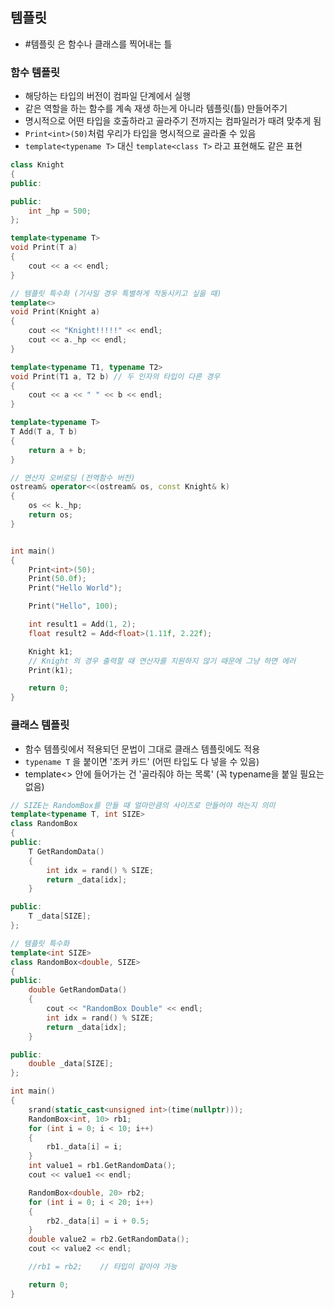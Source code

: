 ## 템플릿
- #템플릿 은 함수나 클래스를 찍어내는 틀

### 함수 템플릿
- 해당하는 타입의 버전이 컴파일 단계에서 실행
- 같은 역할을 하는 함수를 계속 재생 하는게 아니라 템플릿(틀) 만들어주기
- 명시적으로 어떤 타입을 호출하라고 골라주기 전까지는 컴파일러가 때려 맞추게 됨
- `Print<int>(50)`처럼 우리가 타입을 명시적으로 골라줄 수 있음
- `template<typename T>` 대신 `template<class T>` 라고 표현해도 같은 표현
```cpp
class Knight
{
public:

public:
    int _hp = 500;
};

template<typename T>
void Print(T a)
{
    cout << a << endl;
}

// 템플릿 특수화 (기사일 경우 특별하게 작동시키고 싶을 때)
template<>
void Print(Knight a)
{
    cout << "Knight!!!!!" << endl;
    cout << a._hp << endl;
}

template<typename T1, typename T2>  
void Print(T1 a, T2 b) // 두 인자의 타입이 다른 경우
{
    cout << a << " " << b << endl;
}

template<typename T>
T Add(T a, T b)
{
    return a + b;
}

// 연산자 오버로딩 (전역함수 버전)
ostream& operator<<(ostream& os, const Knight& k)
{
    os << k._hp;
    return os;
}


int main()
{
    Print<int>(50);
    Print(50.0f);
    Print("Hello World");

    Print("Hello", 100);

    int result1 = Add(1, 2);
    float result2 = Add<float>(1.11f, 2.22f);

    Knight k1;
    // Knight 의 경우 출력할 때 연산자를 지원하지 않기 때문에 그냥 하면 에러
    Print(k1);  

    return 0;
}
```



### 클래스 템플릿
- 함수 템플릿에서 적용되던 문법이 그대로 클래스 템플릿에도 적용
- `typename T` 을 붙이면 '조커 카드' (어떤 타입도 다 넣을 수 있음)
- template<> 안에 들어가는 건 '골라줘야 하는 목록' (꼭 typename을 붙일 필요는 없음)
```cpp
// SIZE는 RandomBox를 만들 때 얼마만큼의 사이즈로 만들어야 하는지 의미
template<typename T, int SIZE>
class RandomBox
{
public:
    T GetRandomData()
    {
        int idx = rand() % SIZE;
        return _data[idx];
    }

public:
    T _data[SIZE];
};

// 템플릿 특수화
template<int SIZE>
class RandomBox<double, SIZE>
{
public:
    double GetRandomData()
    {
        cout << "RandomBox Double" << endl;
        int idx = rand() % SIZE;
        return _data[idx];
    }

public:
    double _data[SIZE];
};

int main()
{
    srand(static_cast<unsigned int>(time(nullptr)));
    RandomBox<int, 10> rb1;
    for (int i = 0; i < 10; i++)
    {
        rb1._data[i] = i;
    }
    int value1 = rb1.GetRandomData();
    cout << value1 << endl;

    RandomBox<double, 20> rb2;
    for (int i = 0; i < 20; i++)
    {
        rb2._data[i] = i + 0.5;
    }
    double value2 = rb2.GetRandomData();
    cout << value2 << endl;

    //rb1 = rb2;    // 타입이 같아야 가능

    return 0;
}
```

